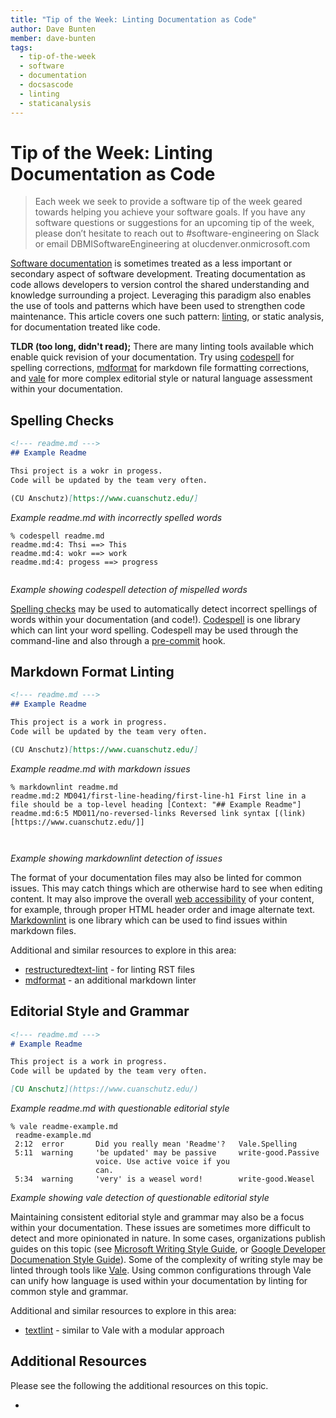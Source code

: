 ```yaml
---
title: "Tip of the Week: Linting Documentation as Code"
author: Dave Bunten
member: dave-bunten
tags:
  - tip-of-the-week
  - software
  - documentation
  - docsascode
  - linting
  - staticanalysis
---
```


# Tip of the Week: Linting Documentation as Code

> Each week we seek to provide a software tip of the week geared towards helping you achieve your software goals. If you have any software questions or suggestions for an upcoming tip of the week, please don’t hesitate to reach out to #software-engineering on Slack or email DBMISoftwareEngineering at olucdenver.onmicrosoft.com

[Software documentation](https://en.wikipedia.org/wiki/Software_documentation) is sometimes treated as a less important or secondary aspect of software development. Treating documentation as code allows developers to version control the shared understanding and knowledge surrounding a project. Leveraging this paradigm also enables the use of tools and patterns which have been used to strengthen code maintenance. This article covers one such pattern: [linting](https://en.wikipedia.org/wiki/Lint_(software)), or static analysis, for documentation treated like code.

__TLDR (too long, didn't read);__
There are many linting tools available which enable quick revision of your documentation. Try using [codespell](https://github.com/codespell-project/codespell) for spelling corrections, [mdformat](https://github.com/executablebooks/mdformat) for markdown file formatting corrections, and [vale](https://vale.sh/) for more complex editorial style or natural language assessment within your documentation.

## Spelling Checks

```markdown
<!--- readme.md --->
## Example Readme

Thsi project is a wokr in progess.
Code will be updated by the team very often.

(CU Anschutz)[https://www.cuanschutz.edu/]
```

_Example readme.md with incorrectly spelled words_

```console
% codespell readme.md
readme.md:4: Thsi ==> This
readme.md:4: wokr ==> work
readme.md:4: progess ==> progress


```

_Example showing codespell detection of mispelled words_

[Spelling checks](https://en.wikipedia.org/wiki/Spell_checker) may be used to automatically detect incorrect spellings of words within your documentation (and code!). [Codespell](https://github.com/codespell-project/codespell) is one library which can lint your word spelling. Codespell may be used through the command-line and also through a [pre-commit](https://pre-commit.com/index.html) hook.

## Markdown Format Linting

```markdown
<!--- readme.md --->
## Example Readme

This project is a work in progress.
Code will be updated by the team very often.

(CU Anschutz)[https://www.cuanschutz.edu/]
```

_Example readme.md with markdown issues_

```console
% markdownlint readme.md
readme.md:2 MD041/first-line-heading/first-line-h1 First line in a file should be a top-level heading [Context: "## Example Readme"]
readme.md:6:5 MD011/no-reversed-links Reversed link syntax [(link)[https://www.cuanschutz.edu/]]



```

_Example showing markdownlint detection of issues_

The format of your documentation files may also be linted for common issues. This may catch things which are otherwise hard to see when editing content. It may also improve the overall [web accessibility](https://en.wikipedia.org/wiki/Web_accessibility) of your content, for example, through proper HTML header order and image alternate text. [Markdownlint](https://github.com/markdownlint/markdownlint) is one library which can be used to find issues within markdown files.

Additional and similar resources to explore in this area:

- [restructuredtext-lint](https://github.com/twolfson/restructuredtext-lint) - for linting RST files
- [mdformat](https://github.com/executablebooks/mdformat) - an additional markdown linter

## Editorial Style and Grammar

```markdown
<!--- readme.md --->
# Example Readme

This project is a work in progress.
Code will be updated by the team very often.

[CU Anschutz](https://www.cuanschutz.edu/)
```

_Example readme.md with questionable editorial style_

```console
% vale readme-example.md
 readme-example.md
 2:12  error       Did you really mean 'Readme'?   Vale.Spelling
 5:11  warning     'be updated' may be passive     write-good.Passive
                   voice. Use active voice if you
                   can.
 5:34  warning     'very' is a weasel word!        write-good.Weasel
```

_Example showing vale detection of questionable editorial style_

Maintaining consistent editorial style and grammar may also be a focus within your documentation. These issues are sometimes more difficult to detect and more opinionated in nature. In some cases, organizations publish guides on this topic (see [Microsoft Writing Style Guide](https://learn.microsoft.com/en-us/style-guide/welcome/), or [Google Developer Documenation Style Guide](https://developers.google.com/style)). Some of the complexity of writing style may be linted through tools like [Vale](https://vale.sh/). Using common configurations through Vale can unify how language is used within your documentation by linting for common style and grammar.

Additional and similar resources to explore in this area:

- [textlint](https://textlint.github.io/) - similar to Vale with a modular approach

## Additional Resources

Please see the following the additional resources on this topic.

-
